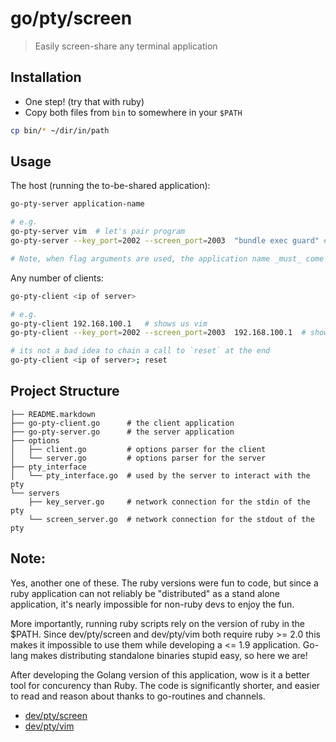 # go/pty/screen
> Easily screen-share any terminal application

## Installation
 - One step! (try that with ruby)
 - Copy both files from `bin` to somewhere in your `$PATH`
 ```bash
 cp bin/* ~/dir/in/path
 ```

## Usage
The host (running the to-be-shared application):
```bash
go-pty-server application-name

# e.g.
go-pty-server vim  # let's pair program
go-pty-server --key_port=2002 --screen_port=2003  "bundle exec guard" # so you can see the test runner

# Note, when flag arguments are used, the application name _must_ come last
```

Any number of clients:
```bash
go-pty-client <ip of server>

# e.g.
go-pty-client 192.168.100.1   # shows us vim
go-pty-client --key_port=2002 --screen_port=2003  192.168.100.1  # shows us the test runner

# its not a bad idea to chain a call to `reset` at the end
go-pty-client <ip of server>; reset
```

## Project Structure
```
├── README.markdown
├── go-pty-client.go      # the client application
├── go-pty-server.go      # the server application
├── options
│   ├── client.go         # options parser for the client
│   └── server.go         # options parser for the server
├── pty_interface
│   └── pty_interface.go  # used by the server to interact with the pty
└── servers
    ├── key_server.go     # network connection for the stdin of the pty
    └── screen_server.go  # network connection for the stdout of the pty
```

## Note:
Yes, another one of these.  The ruby versions were fun to code, but since a ruby application can not reliably be "distributed" as a stand alone application, it's nearly impossible for non-ruby devs to enjoy the fun.

More importantly, running ruby scripts rely on the version of ruby in the $PATH.  Since dev/pty/screen and dev/pty/vim both require ruby >= 2.0 this makes it impossible to use them while developing a <= 1.9 application.  Go-lang makes distributing standalone binaries stupid easy, so here we are!

After developing the Golang version of this application, wow is it a better tool for concurency than Ruby.  The code is significantly shorter, and easier to read and reason about thanks to go-routines and channels.

 - [dev/pty/screen](https://github.com/dapplebeforedawn/dev-pty-screen)
 - [dev/pty/vim](https://github.com/dapplebeforedawn/dev-pty-vim)

